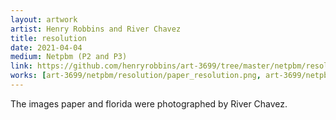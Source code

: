 ```yaml
---
layout: artwork
artist: Henry Robbins and River Chavez
title: resolution
date: 2021-04-04
medium: Netpbm (P2 and P3)
link: https://github.com/henryrobbins/art-3699/tree/master/netpbm/resolution
works: [art-3699/netpbm/resolution/paper_resolution.png, art-3699/netpbm/resolution/florida_resolution.png]
---
```


The images paper and florida were photographed by River Chavez.

